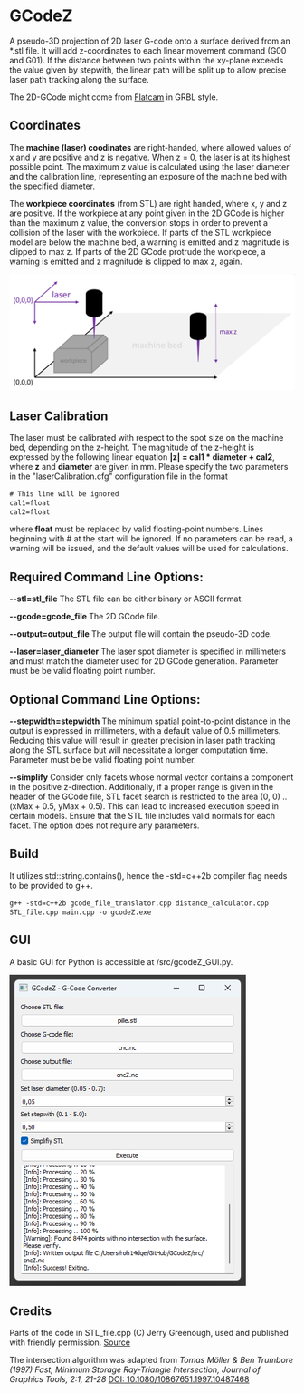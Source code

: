 # GCodeZ
A pseudo-3D projection of 2D laser G-code onto a surface derived from an *.stl file. It will add z-coordinates to each linear movement command (G00 and G01). If the distance between two points within the xy-plane exceeds the value given by stepwith, the linear path will be split up to allow precise laser path tracking along the surface. 

The 2D-GCode might come from [Flatcam](https://bitbucket.org/jpcgt/flatcam/downloads/) in GRBL style.
## Coordinates
The **machine (laser) coodinates** are right-handed, where allowed values of x and y are positive and z is negative. When z = 0, the laser is at its highest possible point. The maximum z value is calculated using the laser diameter and the calibration line, representing an exposure of the machine bed with the specified diameter. 

The **workpiece coordinates** (from STL) are right handed, where x, y and z are positive. If the workpiece at any point given in the 2D GCode is higher than the maximum z value, the conversion stops in order to prevent a collision of the laser with the workpiece. If parts of the STL workpiece model are below the machine bed, a warning is emitted and z magnitude is clipped to max z. If parts of the 2D GCode protrude the workpiece, a warning is emitted and z magnitude is clipped to max z, again.

![coord](https://github.com/Rob0xFF/GCodeZ/blob/main/coordinates.png?raw=true)
## Laser Calibration
The laser must be calibrated with respect to the spot size on the machine bed, depending on the z-height. The magnitude of the z-height is expressed by the following linear equation **|z| = cal1 * diameter + cal2**, where **z** and **diameter** are given in mm. Please specify the two parameters in the "laserCalibration.cfg" configuration file in the format 
```
# This line will be ignored
cal1=float
cal2=float
```
where **float** must be replaced by valid floating-point numbers. Lines beginning with # at the start will be ignored. If no parameters can be read, a warning will be issued, and the default values will be used for calculations. 

## Required Command Line Options: 
 **--stl=stl_file** The STL file can be either binary or ASCII format.
 
 **--gcode=gcode_file** The 2D GCode file.

 **--output=output_file** The output file will contain the pseudo-3D code.

 **--laser=laser_diameter** The laser spot diameter is specified in millimeters and must match the diameter used for 2D GCode generation. Parameter must be be valid floating point number.

## Optional Command Line Options:
 **--stepwidth=stepwidth** The minimum spatial point-to-point distance in the output is expressed in millimeters, with a default value of 0.5 millimeters. Reducing this value will result in greater precision in laser path tracking along the STL surface but will necessitate a longer computation time. Parameter must be be valid floating point number.
 
 **--simplify** Consider only facets whose normal vector contains a component in the positive z-direction. Additionally, if a proper range is given in the header of the GCode file, STL facet search is restricted to the area (0, 0) .. (xMax + 0.5, yMax + 0.5). This can lead to increased execution speed in certain models. Ensure that the STL file includes valid normals for each facet. The option does not require any parameters.

## Build
It utilizes std::string.contains(), hence the -std=c++2b compiler flag needs to be provided to g++.
```
g++ -std=c++2b gcode_file_translator.cpp distance_calculator.cpp STL_file.cpp main.cpp -o gcodeZ.exe
```
 
## GUI
A basic GUI for Python is accessible at /src/gcodeZ_GUI.py.

![GUI](https://github.com/Rob0xFF/GCodeZ/blob/main/gui.png?raw=true)

## Credits
Parts of the code in STL_file.cpp (C) Jerry Greenough, used and published with friendly permission. [Source](https://jgxsoft.com/examples/STL%20Reader/STL%20Reader.html)
 
The intersection algorithm was adapted from *Tomas Möller & Ben Trumbore (1997) Fast, Minimum Storage Ray-Triangle Intersection, Journal of Graphics Tools, 2:1, 21-28* [DOI: 10.1080/10867651.1997.10487468](https://doi.org/10.1080/10867651.1997.10487468)
